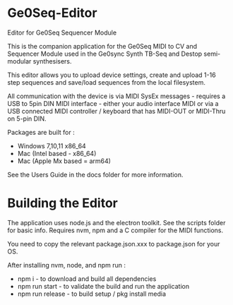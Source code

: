 # Ge0Seq-Editor
Editor for Ge0Seq Sequencer Module

This is the companion application for the Ge0Seq MIDI to CV and Sequencer Module used in the Ge0sync Synth TB-Seq and Destop semi-modular synthesisers.

This editor allows you to upload device settings, create and upload 1-16 step sequences and save/load sequences from the local filesystem.

All communication with the device is via MIDI SysEx messages - requires a USB to 5pin DIN MIDI interface - either your audio interface MIDI or via a USB connected MIDI controller / keyboard that has MIDI-OUT or MIDI-Thru on 5-pin DIN.

Packages are built for :

* Windows 7,10,11 x86_64
* Mac (Intel based - x86_64)
* Mac (Apple Mx based = arm64)

See the Users Guide in the docs folder for more information.

# Building the Editor

The application uses node.js and the electron toolkit. See the scripts folder for basic info.
Requires nvm, npm and a C compiler for the MIDI functions.

You need to copy the relevant package.json.xxx to package.json for your OS.

After installing nvm, node, and npm run :

* npm i   - to download and build all dependencies
* npm run start    - to validate the build and run the application
* npm run release  - to build setup / pkg install media
